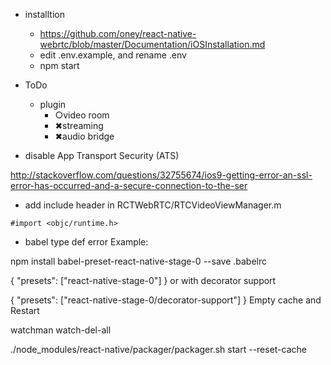 - installtion
    - https://github.com/oney/react-native-webrtc/blob/master/Documentation/iOSInstallation.md
    - edit .env.example, and rename .env
    - npm start

- ToDo
    - plugin
        - ○video room
        - ✖︎streaming
        - ✖︎audio bridge

- disable App Transport Security (ATS)

http://stackoverflow.com/questions/32755674/ios9-getting-error-an-ssl-error-has-occurred-and-a-secure-connection-to-the-ser

- add include header in RCTWebRTC/RTCVideoViewManager.m
```
#import <objc/runtime.h>
```


- babel type def error
Example:

npm install babel-preset-react-native-stage-0 --save
.babelrc

{
  "presets": ["react-native-stage-0"]
}
or with decorator support

{
  "presets": ["react-native-stage-0/decorator-support"]
}
Empty cache and Restart

watchman watch-del-all

./node_modules/react-native/packager/packager.sh start --reset-cache